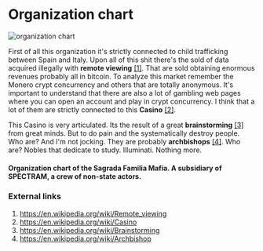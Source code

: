 # Organization chart

![organization chart](http://telecomlobby.com/Images/orgchart.png)

First of all this organization it's strictly connected to child trafficking between Spain and Italy. Upon all of this shit there's the sold of data acquired illegally with **remote viewing** [[1]](https://en.wikipedia.org/wiki/Remote_viewing). That are sold obtaining enormous revenues probably all in bitcoin. To analyze this market remember the Monero crypt concurrency and others that are totally anonymous. It's important to understand that there are also a lot of gambling web pages where you can open an account and play in crypt concurrency. I think that a lot of them are strictly connected to this **Casino** [[2]](https://en.wikipedia.org/wiki/Casino). 

This Casino is very articulated. Its the result of a great **brainstorming** [[3]](https://en.wikipedia.org/wiki/Brainstorming) from great minds. But to do pain and the systematically destroy people. Who are? And I'm not jocking. They are probably **archbishops** [[4]](https://en.wikipedia.org/wiki/Archbishop). Who are? Nobles that dedicate to study. Illuminati. Nothing more.

#### Organization chart of the Sagrada Familia Mafia. A subsidiary of SPECTRAM, a crew of non-state actors.

### External links

1. https://en.wikipedia.org/wiki/Remote_viewing
2. https://en.wikipedia.org/wiki/Casino
3. https://en.wikipedia.org/wiki/Brainstorming
4. https://en.wikipedia.org/wiki/Archbishop

